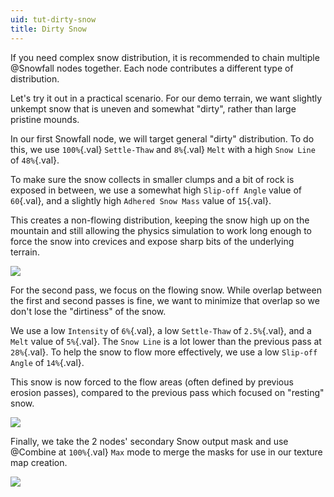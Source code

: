 ```yaml
---
uid: tut-dirty-snow
title: Dirty Snow
---
```


If you need complex snow distribution, it is recommended to chain multiple @Snowfall nodes together. Each node contributes a different type of distribution.

Let's try it out in a practical scenario. For our demo terrain, we want slightly unkempt snow that is uneven and somewhat "dirty", rather than large pristine mounds.

In our first Snowfall node, we will target general "dirty" distribution. To do this, we use `100%`{.val} `Settle-Thaw` and `8%`{.val} `Melt` with a high `Snow Line` of `48%`{.val}. 

To make sure the snow collects in smaller clumps and a bit of rock is exposed in between, we use a somewhat high `Slip-off Angle` value of `60`{.val}, and a slightly high `Adhered Snow Mass` value of `15`{.val}. 

This creates a non-flowing distribution, keeping the snow high up on the mountain and still allowing the physics simulation to work long enough to force the snow into crevices and expose sharp bits of the underlying terrain.

![](/images/ref/Snowfall/SnowA.webp)

For the second pass, we focus on the flowing snow. While overlap between the first and second passes is fine, we want to minimize that overlap so we don't lose the "dirtiness" of the snow.

We use a low `Intensity` of `6%`{.val}, a low `Settle-Thaw` of `2.5%`{.val}, and a `Melt` value of `5%`{.val}. The `Snow Line` is a lot lower than the previous pass at `28%`{.val}. To help the snow to flow more effectively, we use a low `Slip-off Angle` of `14%`{.val}.

This snow is now forced to the flow areas (often defined by previous erosion passes), compared to the previous pass which focused on "resting" snow.

![](/images/ref/Snowfall/SnowB.webp)

Finally, we take the 2 nodes' secondary Snow output mask and use @Combine at `100%`{.val} `Max` mode to merge the masks for use in our texture map creation. 

![](/images/ref/Snowfall/SnowC.webp)
